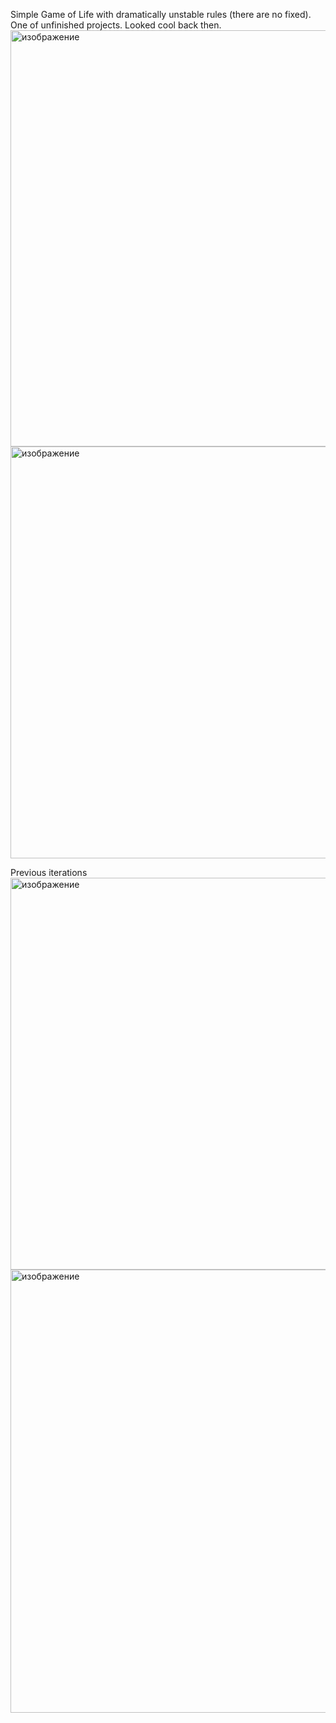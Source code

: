 Simple Game of Life with dramatically unstable rules (there are no fixed). One of unfinished projects. 
Looked cool back then.  
<img width="956" height="666" alt="изображение" src="https://github.com/user-attachments/assets/9336c487-df7d-4d1c-8c53-9a8755bf75f2" />  
<img width="956" height="659" alt="изображение" src="https://github.com/user-attachments/assets/f6eef0f4-2b56-45e1-813a-a01bf01335de" />  

Previous iterations
<img width="1047" height="627" alt="изображение" src="https://github.com/user-attachments/assets/94444781-9562-4ccd-9fa8-a6006e56e8d4" />
<img width="980" height="709" alt="изображение" src="https://github.com/user-attachments/assets/b2b8d878-6aff-406f-b805-abe7422ec905" />  



